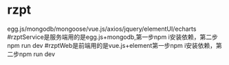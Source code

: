 # rzpt
egg.js/mongodb/mongoose/vue.js/axios/jquery/elementUI/echarts
#rzptService是服务端用的是egg.js+mongodb,第一步npm i安装依赖，第二步npm run dev
#rzptWeb是前端用的是vue.js+element第一步npm i安装依赖，第二步npm run dev

